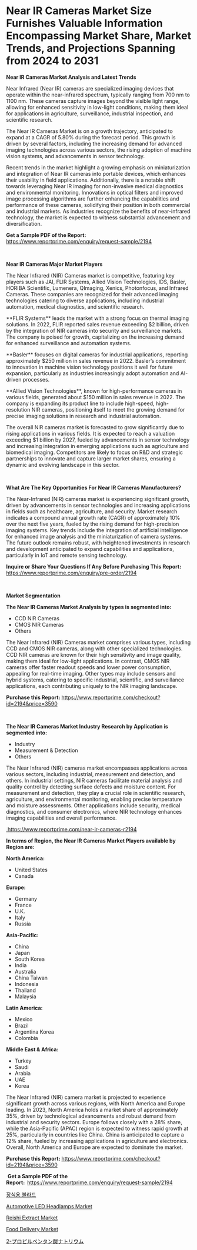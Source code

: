 <p><h1>Near IR Cameras Market Size Furnishes Valuable Information Encompassing Market Share, Market Trends, and Projections Spanning from 2024 to 2031</h1></p><p><strong>Near IR Cameras Market Analysis and Latest Trends</strong></p>
<p><p>Near Infrared (Near IR) cameras are specialized imaging devices that operate within the near-infrared spectrum, typically ranging from 700 nm to 1100 nm. These cameras capture images beyond the visible light range, allowing for enhanced sensitivity in low-light conditions, making them ideal for applications in agriculture, surveillance, industrial inspection, and scientific research.</p><p>The Near IR Cameras Market is on a growth trajectory, anticipated to expand at a CAGR of 5.80% during the forecast period. This growth is driven by several factors, including the increasing demand for advanced imaging technologies across various sectors, the rising adoption of machine vision systems, and advancements in sensor technology. </p><p>Recent trends in the market highlight a growing emphasis on miniaturization and integration of Near IR cameras into portable devices, which enhances their usability in field applications. Additionally, there is a notable shift towards leveraging Near IR imaging for non-invasive medical diagnostics and environmental monitoring. Innovations in optical filters and improved image processing algorithms are further enhancing the capabilities and performance of these cameras, solidifying their position in both commercial and industrial markets. As industries recognize the benefits of near-infrared technology, the market is expected to witness substantial advancement and diversification.</p></p>
<p><strong>Get a Sample PDF of the Report:&nbsp;</strong> <a href="https://www.reportprime.com/enquiry/request-sample/2194">https://www.reportprime.com/enquiry/request-sample/2194</a></p>
<p>&nbsp;</p>
<p><strong>Near IR Cameras Major Market Players</strong></p>
<p><p>The Near Infrared (NIR) Cameras market is competitive, featuring key players such as JAI, FLIR Systems, Allied Vision Technologies, IDS, Basler, HORIBA Scientific, Lumenera, QImaging, Xenics, Photonfocus, and Infrared Cameras. These companies are recognized for their advanced imaging technologies catering to diverse applications, including industrial automation, medical diagnostics, and scientific research.</p><p>**FLIR Systems** leads the market with a strong focus on thermal imaging solutions. In 2022, FLIR reported sales revenue exceeding $2 billion, driven by the integration of NIR cameras into security and surveillance markets. The company is poised for growth, capitalizing on the increasing demand for enhanced surveillance and automation systems.</p><p>**Basler** focuses on digital cameras for industrial applications, reporting approximately $250 million in sales revenue in 2022. Basler’s commitment to innovation in machine vision technology positions it well for future expansion, particularly as industries increasingly adopt automation and AI-driven processes.</p><p>**Allied Vision Technologies**, known for high-performance cameras in various fields, generated about $150 million in sales revenue in 2022. The company is expanding its product line to include high-speed, high-resolution NIR cameras, positioning itself to meet the growing demand for precise imaging solutions in research and industrial automation.</p><p>The overall NIR cameras market is forecasted to grow significantly due to rising applications in various fields. It is expected to reach a valuation exceeding $1 billion by 2027, fueled by advancements in sensor technology and increasing integration in emerging applications such as agriculture and biomedical imaging. Competitors are likely to focus on R&D and strategic partnerships to innovate and capture larger market shares, ensuring a dynamic and evolving landscape in this sector.</p></p>
<p>&nbsp;</p>
<p><strong>What Are The Key Opportunities For Near IR Cameras Manufacturers?</strong></p>
<p><p>The Near-Infrared (NIR) cameras market is experiencing significant growth, driven by advancements in sensor technologies and increasing applications in fields such as healthcare, agriculture, and security. Market research indicates a compound annual growth rate (CAGR) of approximately 10% over the next five years, fueled by the rising demand for high-precision imaging systems. Key trends include the integration of artificial intelligence for enhanced image analysis and the miniaturization of camera systems. The future outlook remains robust, with heightened investments in research and development anticipated to expand capabilities and applications, particularly in IoT and remote sensing technology.</p></p>
<p><strong>Inquire or Share Your Questions If Any Before Purchasing This Report:</strong> <a href="https://www.reportprime.com/enquiry/pre-order/2194">https://www.reportprime.com/enquiry/pre-order/2194</a></p>
<p>&nbsp;</p>
<p><strong>Market Segmentation</strong></p>
<p><strong>The Near IR Cameras Market Analysis by types is segmented into:</strong></p>
<p><ul><li>CCD NIR Cameras</li><li>CMOS NIR Cameras</li><li>Others</li></ul></p>
<p><p>The Near Infrared (NIR) Cameras market comprises various types, including CCD and CMOS NIR cameras, along with other specialized technologies. CCD NIR cameras are known for their high sensitivity and image quality, making them ideal for low-light applications. In contrast, CMOS NIR cameras offer faster readout speeds and lower power consumption, appealing for real-time imaging. Other types may include sensors and hybrid systems, catering to specific industrial, scientific, and surveillance applications, each contributing uniquely to the NIR imaging landscape.</p></p>
<p><strong>Purchase this Report:&nbsp;</strong><a href="https://www.reportprime.com/checkout?id=2194&price=3590">https://www.reportprime.com/checkout?id=2194&price=3590</a></p>
<p>&nbsp;</p>
<p><strong>The Near IR Cameras Market Industry Research by Application is segmented into:</strong></p>
<p><ul><li>Industry</li><li>Measurement & Detection</li><li>Others</li></ul></p>
<p><p>The Near Infrared (NIR) cameras market encompasses applications across various sectors, including industrial, measurement and detection, and others. In industrial settings, NIR cameras facilitate material analysis and quality control by detecting surface defects and moisture content. For measurement and detection, they play a crucial role in scientific research, agriculture, and environmental monitoring, enabling precise temperature and moisture assessments. Other applications include security, medical diagnostics, and consumer electronics, where NIR technology enhances imaging capabilities and overall performance.</p></p>
<p><a href="https://www.reportprime.com/near-ir-cameras-r2194">&nbsp;https://www.reportprime.com/near-ir-cameras-r2194</a></p>
<p><strong>In terms of Region, the Near IR Cameras Market Players available by Region are:</strong></p>
<p>
    <p> <strong> North America: </strong>
        <ul>
            <li>United States</li>
            <li>Canada</li>
        </ul>
        </p> 
    <p> <strong> Europe: </strong>
        <ul>
            <li>Germany</li>
            <li>France</li>
            <li>U.K.</li>
            <li>Italy</li>
            <li>Russia</li>
        </ul>
        </p> 
    <p> <strong> Asia-Pacific: </strong>
        <ul>
            <li>China</li>
            <li>Japan</li>
            <li>South Korea</li>
            <li>India</li>
            <li>Australia</li>
            <li>China Taiwan</li>
            <li>Indonesia</li>
            <li>Thailand</li>
            <li>Malaysia</li>
        </ul>
        </p> 
    <p> <strong> Latin America: </strong>
        <ul>
            <li>Mexico</li>
            <li>Brazil</li>
            <li>Argentina Korea</li>
            <li>Colombia</li>
        </ul>
        </p> 
    <p> <strong> Middle East & Africa: </strong>
        <ul>
            <li>Turkey</li>
            <li>Saudi</li>
            <li>Arabia</li>
            <li>UAE</li>
            <li>Korea</li>
        </ul>
    </p>
    </p>
<p><p>The Near Infrared (NIR) camera market is projected to experience significant growth across various regions, with North America and Europe leading. In 2023, North America holds a market share of approximately 35%, driven by technological advancements and robust demand from industrial and security sectors. Europe follows closely with a 28% share, while the Asia-Pacific (APAC) region is expected to witness rapid growth at 25%, particularly in countries like China. China is anticipated to capture a 12% share, fueled by increasing applications in agriculture and electronics. Overall, North America and Europe are expected to dominate the market.</p></p>
<p><strong>Purchase this Report: </strong><a href="https://www.reportprime.com/checkout?id=2194&price=3590">https://www.reportprime.com/checkout?id=2194&price=3590</a></p>
<p>&nbsp;<strong>Get a Sample PDF of the Report:&nbsp;&nbsp;</strong><a href="https://www.reportprime.com/enquiry/request-sample/2194">https://www.reportprime.com/enquiry/request-sample/2194</a></p>
<p><strong></strong></p>
<p><p><a href="https://medium.com/@dewayneber2023/decorative-bollards-market-%EC%9D%98-%EA%B8%80%EB%A1%9C%EB%B2%8C-%EC%8B%9C%EC%9E%A5-%EA%B0%9C%EC%9A%94%EB%8A%94-%EC%A0%84-%EC%84%B8%EA%B3%84-%EB%B0%8F-%EC%A3%BC%EC%9A%94-%EC%8B%9C%EC%9E%A5%EC%9D%98-%EC%82%B0%EC%97%85%EC%97%90-%EC%98%81%ED%96%A5%EC%9D%84-%EB%AF%B8%EC%B9%98%EB%8A%94-%EC%A3%BC%EC%9A%94-%ED%8A%B8%EB%A0%8C%EB%93%9C%EC%97%90-%EB%8C%80%ED%95%9C-%EB%8F%85%ED%8A%B9%ED%95%9C-%EA%B4%80%EC%A0%90%EC%9D%84-%EC%A0%9C%EA%B3%B5%ED%95%A9%EB%8B%88%EB%8B%A4-40010ab4339a">장식용 볼라드</a></p><p><a href="https://medium.com/@graciakennyta2311/the-automotive-led-headlamps-market-prioritizes-cost-control-and-efficiency-enhancement-d5ac4f91a9bd">Automotive LED Headlamps Market</a></p><p><a href="https://issuu.com/reportprime-2/docs/reishi-extract-market-size-2030.ppt_a16ecf15396f7f">Reishi Extract Market</a></p><p><a href="https://www.linkedin.com/pulse/global-food-delivery-market-trends-innovations-forward-looking-dpicf?trackingId=pyC%2BkQPmRe6NXOPWObDukA%3D%3D">Food Delivery Market</a></p><p><a href="https://medium.com/@amayrani15moore/sodium-2-propylpentanoate-market-%E3%81%AE%E3%82%B0%E3%83%AD%E3%83%BC%E3%83%90%E3%83%AB%E5%B8%82%E5%A0%B4%E6%A6%82%E8%A6%81%E3%81%AF-%E4%B8%96%E7%95%8C%E3%81%8A%E3%82%88%E3%81%B3%E4%B8%BB%E8%A6%81%E5%B8%82%E5%A0%B4%E3%81%AB%E3%81%8A%E3%81%91%E3%82%8B%E6%A5%AD%E7%95%8C%E3%81%AB%E5%BD%B1%E9%9F%BF%E3%82%92%E4%B8%8E%E3%81%88%E3%82%8B%E4%B8%BB%E8%A6%81%E3%81%AA%E3%83%88%E3%83%AC%E3%83%B3%E3%83%89%E3%81%AB%E3%81%A4%E3%81%84%E3%81%A6-%E7%8B%AC%E8%87%AA%E3%81%AE%E8%A6%96%E7%82%B9%E3%82%92%E6%8F%90%E4%BE%9B%E3%81%97%E3%81%BE%E3%81%99-6ef6faa050e5">2-プロピルペンタン酸ナトリウム</a></p></p>